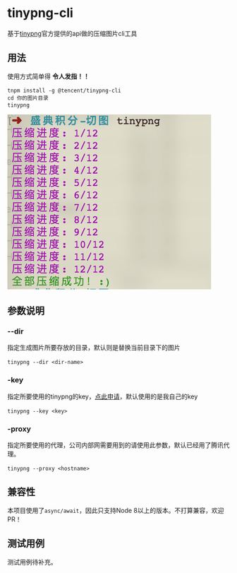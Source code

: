 # tinypng-cli

基于[tinypng](https://tinypng.com/developers)官方提供的api做的压缩图片cli工具

## 用法

使用方式简单得 **令人发指！！**

```
tnpm install -g @tencent/tinypng-cli
cd 你的图片目录
tinypng
```

![](./imgs/progress.png)


## 参数说明

### --dir
指定生成图片所要存放的目录，默认则是替换当前目录下的图片

`tinypng --dir <dir-name>`

### -key
指定所要使用的tinypng的key，[点此申请](https://tinypng.com/developers)，默认使用的是我自己的key

`tinypng --key <key>`

### -proxy
指定所要使用的代理，公司内部网需要用到的请使用此参数，默认已经用了腾讯代理。

`tinypng --proxy <hostname>`

## 兼容性

本项目使用了`async/await`，因此只支持Node 8以上的版本。不打算兼容，欢迎PR！

## 测试用例

测试用例待补充。